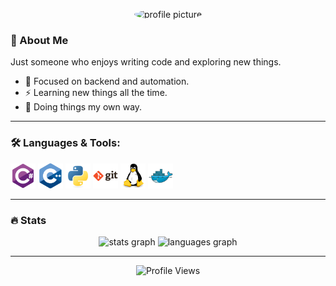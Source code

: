 <p align="center">
  <img src="https://avatars.githubusercontent.com/u/127452038?v=4&size=150" alt="profile picture" width="150" style="border-radius:50%">
</p>

### 🚀 About Me

Just someone who enjoys writing code and exploring new things.

- 🔭 Focused on backend and automation.
- ⚡ Learning new things all the time.
- 📌 Doing things my own way.

---

### 🛠 Languages & Tools:
<p>
<img src="https://github.com/devicons/devicon/blob/master/icons/csharp/csharp-original.svg" title="C#" alt="C#" width="40" height="40"/>
<img src="https://github.com/devicons/devicon/blob/master/icons/cplusplus/cplusplus-original.svg" title="C++" alt="C++" width="40" height="40"/>
<img src="https://github.com/devicons/devicon/blob/master/icons/python/python-original.svg" title="Python" alt="Python" width="40" height="40"/>
<img src="https://github.com/devicons/devicon/blob/master/icons/git/git-original-wordmark.svg" title="Git" alt="Git" width="40" height="40"/>
<img src="https://github.com/devicons/devicon/blob/master/icons/linux/linux-original.svg" title="Linux" alt="Linux" width="40" height="40"/>
<img src="https://github.com/devicons/devicon/blob/master/icons/docker/docker-original.svg" title="Docker" alt="Docker" width="40" height="40"/>
</p>

---


### 🔥 Stats

<p align="center">
  <img src="https://github-readme-stats.vercel.app/api?username=m3th4d0n&show_icons=true&theme=dracula&hide_border=false" height="150" alt="stats graph"/>
  <img src="https://github-readme-stats.vercel.app/api/top-langs?username=m3th4d0n&layout=compact&theme=dracula&hide_border=false" height="150" alt="languages graph"/>
</p>

---

<p align="center"><img src="https://komarev.com/ghpvc/?username=m3th4d0n&style=flat-square&color=blue" alt="Profile Views"></p>
